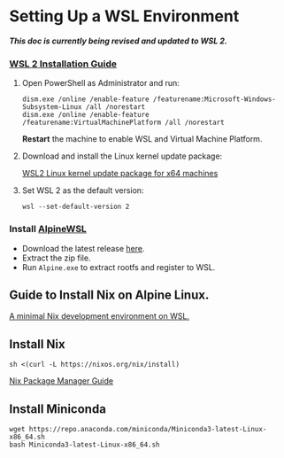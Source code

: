 # Setting Up a WSL Environment

***This doc is currently being revised and updated to WSL 2.***

### [WSL 2 Installation Guide](https://docs.microsoft.com/en-us/windows/wsl/install-win10)

1. Open PowerShell as Administrator and run:

       dism.exe /online /enable-feature /featurename:Microsoft-Windows-Subsystem-Linux /all /norestart
       dism.exe /online /enable-feature /featurename:VirtualMachinePlatform /all /norestart
    
   **Restart** the machine to enable WSL and Virtual Machine Platform.
   
2. Download and install the Linux kernel update package:

   [WSL2 Linux kernel update package for x64 machines](https://wslstorestorage.blob.core.windows.net/wslblob/wsl_update_x64.msi)
   
3. Set WSL 2 as the default version:

       wsl --set-default-version 2

### Install [AlpineWSL](https://github.com/yuk7/AlpineWSL)

* Download the latest release [here](https://github.com/yuk7/AlpineWSL/releases).
* Extract the zip file.
* Run `Alpine.exe` to extract rootfs and register to WSL.

## Guide to Install Nix on Alpine Linux.

[A minimal Nix development environment on WSL.](https://cbailey.co.uk/posts/a_minimal_nix_development_environment_on_wsl)

## Install Nix

    sh <(curl -L https://nixos.org/nix/install)
    
[Nix Package Manager Guide](https://nixos.org/nix/manual/)

## Install Miniconda

    wget https://repo.anaconda.com/miniconda/Miniconda3-latest-Linux-x86_64.sh
    bash Miniconda3-latest-Linux-x86_64.sh
